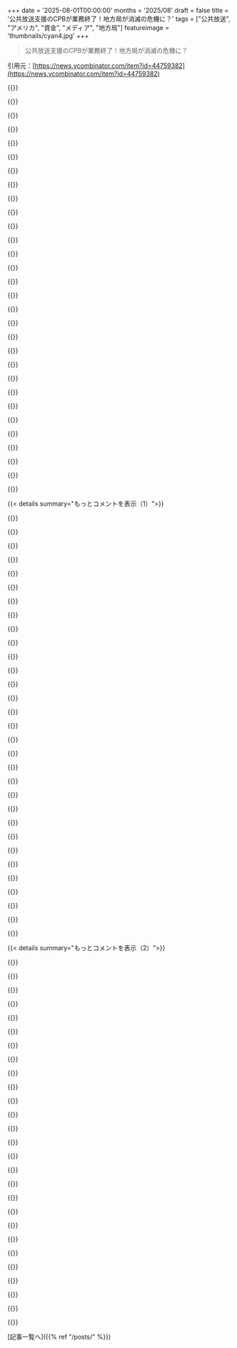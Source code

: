 +++
date = '2025-08-01T00:00:00'
months = '2025/08'
draft = false
title = '公共放送支援のCPBが業務終了！地方局が消滅の危機に？'
tags = ["公共放送", "アメリカ", "資金", "メディア", "地方局"]
featureimage = 'thumbnails/cyan4.jpg'
+++

> 公共放送支援のCPBが業務終了！地方局が消滅の危機に？

引用元：[https://news.ycombinator.com/item?id=44759382](https://news.ycombinator.com/item?id=44759382)




{{<matomeQuote body="CPBはPBSの番組制作自体はしてなくて、議会からの補助金を配分する組織だよ。番組は民間が作ってるし、今やみんなストリーミングで見てるから、地方局がなくなっても有名番組が見られなくなるわけじゃないってことを理解してほしいな。今回の件が何を意味するのかちゃんと知っといてね。" userName="tptacek" createdAt="2025/08/01 19:05:28" color="#785bff">}}




{{<matomeQuote body="大都市のPBS局は寄付で大丈夫だろうけど、地方局、特にネット環境が悪い地域では、CPBからの補助金が予算の半分を占める所もあるから閉鎖の危機だよ。ウェストバージニアやアラスカでは予算の30%以上をCPBに頼ってるんだ。詳しくはこちら: https://current.org/2025/04/heres-how-much-public-media-reli..." userName="ndiddy" createdAt="2025/08/01 20:17:07" color="#785bff">}}




{{<matomeQuote body="コメ49898への反論だけど、FrontlineやNOVAはCPBの資金を受けてるんだ。CPBはコンテンツ開発にも貢献してたんだよ。これがなくなると番組の質が落ちたり、寄付頼みになったりするだろうな。地方局が維持されてたから、地域に根差した番組も作れたのに。人員削減や質の低下は避けられないと思う。あの「視聴者からの寄付で～」って言葉が聞けなくなるのも寂しいな。" userName="joshuahaglund" createdAt="2025/08/01 20:11:00" color="#45d325">}}




{{<matomeQuote body="今回の予算カットは確かに番組損失につながるだろうけど、アメリカの公共メディアの存続を脅かすほどじゃないと思うな。この20年で地方局への依存度は減ってるしね。例えば、Frontlineを制作してるGBHは、多くの寄付や視聴者からの購読料で巨額の収入を得てるんだから。" userName="tptacek" createdAt="2025/08/01 20:20:27" color="#ff5c5c">}}




{{<matomeQuote body="地方の人がPBSの地上波放送をまだ見てるって主張には、根拠が必要なんじゃないかな。だって、リニアテレビなんて、ほとんどどこでも終わりかけてるでしょ。" userName="tptacek" createdAt="2025/08/01 20:21:32" color="">}}




{{<matomeQuote body="いや、君は構造的な依存度を甘く見てると思うな。Xkcdの漫画が現実と近いよ。公共財には基礎となる負荷があるってことを、これから嫌ってほど思い知る事になるだろうね。" userName="cyanydeez" createdAt="2025/08/01 21:31:05" color="">}}




{{<matomeQuote body="もしインターネットストリーミングがない場所にいたら、俺ならStarlinkを契約するな。" userName="WalterBright" createdAt="2025/08/01 20:59:28" color="">}}




{{<matomeQuote body="どうなるか見てみようよ。でもHacker Newsでは、いつも一番ドラマチックな解釈に偏りがちだよね。" userName="tptacek" createdAt="2025/08/01 21:35:33" color="">}}




{{<matomeQuote body="Starlinkは600ドルに月120ドル、ラジオは20ドルで月0ドルだよ。" userName="ethbr1" createdAt="2025/08/02 02:06:04" color="">}}




{{<matomeQuote body="証拠を教えてあげるね。人口180万人のウェストバージニア州では、ウェストバージニア公共放送が2023会計年度に週間テレビ視聴者193,687人、週間ラジオ聴取者85,933人を報告してる。ニューメキシコ州（人口180万人）のニューメキシコPBSは2024年に週間テレビ視聴者72万人を報告したよ。モンタナ州（人口110万人）のモンタナPBSは約25万人の週間テレビ視聴者、モンタナ公共ラジオは数週間前に週間ラジオ聴取者7万〜8万人と推定してるんだ。<br>https://wvpublic.org/wp-content/uploads/2024/01/WVPB-Annual-...<br>https://www.newmexicopbs.org/wp-content/uploads/2025/02/NMPB...<br>https://www.krtv.com/news/montana-and-regional-news/montana-..." userName="ndiddy" createdAt="2025/08/01 20:42:34" color="#ff33a1">}}




{{<matomeQuote body="Muskはハリケーン・ヘレンの時にStarlinkを無料で提供したし、今どき、みんな携帯電話持ってるよね。" userName="WalterBright" createdAt="2025/08/02 03:07:54" color="">}}




{{<matomeQuote body="変更点とその影響のまとめはこちらだよ: https://democracy.diy/issues/save-pbs-and-npr/<br>PBSの予算は15%カット、NPRは1%カットされたけど、これだけでは全国レベルで終わるほどじゃないんだ。でも、地方局は予算の50%以上をCPBの資金に頼ってるから（地方局は災害警報システムや地域番組を提供してるんだよ）、確実に閉鎖や大幅な縮小が起きるだろうね。大都市圏は影響が少ないだろうけど、PBSとNPRは全国レベルではこれまで通り続くよ。<br>資金カットはトランプが出した5月1日の大統領令が原因で、連邦資金の即時停止を命じたものなんだ。でも、似たような大統領令は連邦裁判所で違法とされてる。（議会はCPBの資金を2025年〜2027年まで保証してたし、そのお金を奪えるのは議会だけなんだ。）<br>だけど、議会はその後すぐに（7月24日に）トランプを支持してRescissions Actを可決して、正式に（そして合法的に）CPBへの全資金を停止したんだ。だから、今の危機があるんだよ。CPBへの連邦資金は今年の終わりまでに全部なくなるんだ。あと数ヶ月しかないね。" userName="democracy_diy" createdAt="2025/08/01 20:56:38" color="#ff5733">}}




{{<matomeQuote body="ニューメキシコ州の数字だけ見たんだけど、Passport経由のストリーミングの数字に比べたら、地上波の視聴者数はかなり少ないみたいだね。地上波の視聴者はみんなストリーミングに切り替えるだけじゃないかな。" userName="tptacek" createdAt="2025/08/01 21:08:20" color="">}}




{{<matomeQuote body="残念だけど、2010年頃からHNにいる人間としては、こういうニュースに対するこのサイトの雰囲気が昔はもっと「機会を見つけよう」って感じだったのを覚えてるな。バラ色の眼鏡で見てるのかもしれないけど。<br>みんな「寄付サイトを立ち上げようか」とか「地元の系列局のお金を節約できる製品をどう作ろうか」とか言ってたよ。もしかしたら今も静かに起こってるのかもしれない。でも、最近のHNのコメントでは、ただただ破滅的な意見が多い気がする。（あくまで個人的な感覚で、データは全くないけどね）" userName="atonse" createdAt="2025/08/01 21:55:10" color="">}}




{{<matomeQuote body="＞地方局は災害警報システムを提供してる<br>今どき、携帯にテキストでアラートを送る方がずっと効果的じゃないかな。" userName="WalterBright" createdAt="2025/08/01 22:10:18" color="">}}




{{<matomeQuote body="＞そして地元のPBS局が購入する<br>もしあの局が放送を辞めたら、誰がそのコンテンツを買うんだい？<br>「小川が枯れても植物は小川から水を吸うわけじゃない、地面から水を吸うんだ」って主張するようなものだよ。その地面の水はどこから来たんだ？小川からだよ！<br>君の言う通り、これらの番組が明日放送中止になるわけじゃない。でも、これはPBSとNPRが制作する番組の資金に影響するよ。" userName="vel0city" createdAt="2025/08/01 19:16:59" color="#45d325">}}




{{<matomeQuote body="”Muskはハリケーン・ヘレンの時にStarlinkを無料で提供した”<br>本当にそうかい？<br>＞結局、そのオファーは見た目ほど寛大じゃなかった。むしろ新しい顧客向けのプロモーションだったんだ。<br>＞The Registerが指摘したんだけど、もし誰かが”無料”サービスに申し込もうとすると、厳しい現実に直面するんだ。機器代を払わなきゃいけないんだよ。<br>＞でも、Starlinkがヘレンの災害地と指定した地域で表向き”無料”のサービスに申し込もうとすると、驚いたことに、やっぱり端末代（通常は350ドルだけど、災害救援向けには299ドルに割引されるらしい。でもStarlinkの登録ページには反映されてないけどね）に加えて、送料と税金がかかるから、合計で400ドル弱になるんだ…。<br>＞Starlinkのヘレンのページによると、無料アクセスが認められた新規顧客は、30日後に端末が設定された場所に紐付けられた月額120ドルの有料住宅用サブスクリプションに自動的に移行するんだってさ。<br>＞たとえ君が既存のStarlink顧客である被災者だとしても、その料金を免除してほしいなら、免除申請書を提出して、承認されるまで待たなきゃいけないんだ。[1]<br>世界で一番裕福なソシオパスの言葉をなぜ信用するのか分からないね。たとえ彼が君の言うように慈善的だったとしても（もちろん私はそうは思わないけど）、それが何を意味するんだい？インターネットにアクセスできない人全員がハリケーン・ヘレンの次の災害が起こるのを待つってこと？それから、億万長者が救済してくれるのをさらに長く待つってこと？<br>1. https://qz.com/elon-musk-free-spacex-starlink-hurricane-hele..." userName="toomanyrichies" createdAt="2025/08/02 03:37:20" color="#785bff">}}




{{<matomeQuote body="＞もしその料金を免除してほしいなら、申請書を提出して承認されるまで待たなきゃいけない。<br>ああ、なんて恐ろしい！政府のサービスを受ける時も、申請書を提出して承認されるまで待たなきゃいけないって知ってるかい？" userName="WalterBright" createdAt="2025/08/02 06:07:13" color="">}}




{{<matomeQuote body="今は劇的な懸念が正当化される時代なんだ。これが間違いだと証明されたら嬉しいけど、そうじゃないことを示す手がかりはたくさんあるからね。" userName="pstuart" createdAt="2025/08/01 22:56:57" color="">}}




{{<matomeQuote body="CPBがPBS資金のたった15%ってんなら、全国募金キャンペーン始めれば？赤字州のPBSのために、喜んで寄付するよ。" userName="hedora" createdAt="2025/08/01 21:02:43" color="#ff5733">}}




{{<matomeQuote body="携帯基地局は災害でダメになるけど、PBSやNPRの巨大アンテナは平気だろ。だから信頼できないってのはおかしいな。" userName="heavyset_go" createdAt="2025/08/01 23:05:48" color="">}}




{{<matomeQuote body="次はひどい雇用報告書が出たら、報告者がクビにされる番だな。その代わりにおべっか使いがトップを良く見せる数字を報告するんだろうな。まるでGeorge Orwellの1984みたいなディストピアに向かってるわ。[0] https://www.cnn.com/2025/08/01/business/trump-job-report-num..." userName="duderific" createdAt="2025/08/01 23:32:10" color="#ff5733">}}




{{<matomeQuote body="NMのレポートによると、2024年のPassportストリームは合計90万回だったって。1年が52週だから、週平均でたったの17,300ストリームにしかならないね。" userName="ndiddy" createdAt="2025/08/01 21:13:13" color="">}}




{{<matomeQuote body="うまいこと都合の良い部分だけ選んでるね。あんたの投稿じゃMuskがFather Christmasみたいだけど、これじゃインターネット版Columbia House[1]で、ハリケーン被災者を狙ってるみたいだぜ。1. https://en.m.wikipedia.org/wiki/Columbia_House" userName="toomanyrichies" createdAt="2025/08/02 14:14:26" color="#ff33a1">}}




{{<matomeQuote body="天気や災害警報でPBSなんか見たことないわ。田舎育ちだけど、PBSが竜巻警報とかしてるの見たことないし、99%してないはず。必要なアラート音とバナーは出るかもだけど、レーダーとか役立つもんはないね。地元のニュース局は凄いし、寄付も頼んでこないよ。" userName="dizlexic" createdAt="2025/08/01 23:45:18" color="">}}




{{<matomeQuote body="で、半ば信頼できないデータがなくなったら、Wall Streetはどうなんの？" userName="gonzopancho" createdAt="2025/08/02 08:49:30" color="">}}




{{<matomeQuote body="FEMAはダメだったけどMuskが助けたんだ。Muskが嫌いなら、取引しなきゃいいだけ。タダ金もらうのに書類書かなきゃダメだなんて文句言うのは筋違いだろ。" userName="WalterBright" createdAt="2025/08/02 15:48:49" color="#785bff">}}




{{<matomeQuote body="GBHがFrontline作ってるのに、大口寄付や視聴者からの金で稼いでるのおかしいって思うの俺だけ？Frontlineは公共の利益なんだから、寄付じゃなくて絶対政府が金出すべきだよ。CPBが業務停止したのをドラマチックでもひどくもないって思うあんたの口調（ごめん）は気に食わないね。金持ちどもは金が無駄で、大衆は無知な方がいいって思ってんだろ。俺は激怒してる。でも議員に連絡したりHackernewsに投稿したり、寄付する以外に何ができる？" userName="rangerelf" createdAt="2025/08/01 21:53:13" color="#ff5733">}}




{{<matomeQuote body="この数字をよく見て。ニューメキシコの全世帯視聴者の90%ってあり得る？" userName="tptacek" createdAt="2025/08/01 23:38:12" color="">}}




{{<matomeQuote body="PBSの資金源は連邦政府から15%で残りは寄付だって。だからPBSが終わりってことはないみたいで安心したよ。俺はNPRを聞いて育ったしPBSに寄付もしてるけど、連邦資金の割合が純粋に知りたかっただけ。この情報でヒステリーになる前に冷静になろうぜ。1: https://foundation.pbs.org/ways-to-give/gifts-to-the-pbs-end..." userName="atonse" createdAt="2025/08/01 17:35:02" color="#45d325">}}




{{< details summary="もっとコメントを表示（1）">}}

{{<matomeQuote body="PBS自身がCPB資金が地方局を支えてたって言ってるよ。だから資金がなくなったら地方局は閉鎖されるかもね。CPB資金は全国番組にも使われてたから、それらも削減されるだろうってさ。1: https://www.pbs.org/newshour/politics/house-gives-final-appr..." userName="heavyset_go" createdAt="2025/08/01 17:37:52" color="#ff5733">}}




{{<matomeQuote body="地方局はCPB資金に頼ってたけど、都市局は寄付や企業支援が多いんだって。だから都市部の公共放送は残るけど、過疎地域の局は別の資金源がないとヤバいかも。" userName="not2b" createdAt="2025/08/01 17:41:33" color="#38d3d3">}}




{{<matomeQuote body="＞PBSは連邦資金から約15%しか資金を受け取ってない<br>俺はPBSの大ファンだけど、このよく聞く統計が誤解を招くものじゃないかと疑問に思うね。PBSの資金の大部分は、連邦資金の一部を受け取ってる加盟局から来てるんじゃないのかな？" userName="xnx" createdAt="2025/08/01 17:39:53" color="#45d325">}}




{{<matomeQuote body="地方と都市の知識格差が広がるのは良くないね。でも、ネットストリーミングの時代なら地方でも公共ラジオをストリーミングで聞けるんじゃないの？って純粋な疑問。局の視聴者数とか代替手段の情報は探しにくいよね。" userName="atonse" createdAt="2025/08/01 17:57:39" color="">}}




{{<matomeQuote body="ああ、それは確かに誤解を招く間違った情報だよ。主流メディアが何十年も疑問視せずに広めてきただけさ。連邦資金は加盟局に渡って、そこからNPRに番組制作費として直接流れるんだ、確か1時間500ドル。間接的なだけなのに、どの報道もこれに触れてないのが変だよな。" userName="monero-xmr" createdAt="2025/08/01 17:53:16" color="#45d325">}}




{{<matomeQuote body="PBSとNPRは商業放送とは違う運営方法だよ。PBSは全国の公共テレビ局の集合体で、「PBSの番組」も実は個々の局が作ってるんだ。ラジオはもっと複雑で、NPR以外の番組も多い。だから「実際のPBS」に行く資金はわずか。各局、特に地方局への資金や助成金がどうなるかが問題なんだ。" userName="jaredwiener" createdAt="2025/08/01 18:07:22" color="#45d325">}}




{{<matomeQuote body="地方の報道は、都市圏以外ではもうほとんどない状態だよ。ストリーミングはできるけど、地元の問題は取り扱われないだろうね。" userName="heavyset_go" createdAt="2025/08/01 18:15:52" color="">}}




{{<matomeQuote body="他の人も言ってるけどさ、WGBHとかWETAみたいな大手は寄付者多いから影響少ないだろうね。でも、小さいとこはもっと苦しむよ。最終的には、リスナーへの影響が壊滅的にならないことをみんなが願うってことで、意見は一致すると思うな。" userName="atonse" createdAt="2025/08/01 18:15:16" color="">}}




{{<matomeQuote body="https://cpb.org/funding によると、公共TVに3.57億ドル、公共ラジオに1.19億ドルだってさ。結構な額だけど、友好的な億万長者がポケットマネーで信託作れば永続的に賄えるくらいだよ。小口寄付も急増するだろうね。大手が田舎の小さい局を補助する気がある限り、心配することないと思うな。CPBの資金停止はPBSとNPRにとって最高の事だよ。" userName="testplzignore" createdAt="2025/08/01 17:52:59" color="#45d325">}}




{{<matomeQuote body="公共ラジオとか地域の放送ってさ、シンクレアとか右翼系の情報源にどんどん乗っ取られてるんだよ。この動画を見てみてよ: https://youtu.be/xwA4k0E51Oo?feature=shared" userName="esseph" createdAt="2025/08/01 19:22:43" color="">}}




{{<matomeQuote body="政府資金がたったの15%って言われるのがマジでムカつくんだよね。あれは嘘に近い誤解を招く情報だよ。だってさ、「たった15%なら、なんで閉鎖しなきゃいけないんだ？」ってなるじゃん。バカみたいだよね。" userName="93po" createdAt="2025/08/01 18:30:26" color="">}}




{{<matomeQuote body="たぶんね、現状は大きく変わらないと思うんだ。でも、人口300人の町のちょっとした話とか、ああいう可愛い単発の特集はすごく少なくなるだろうね。もし俺が正しければ、そこまで大きな損失じゃないけど、それでもかなりガッカリするし、また一つ都市と地方の繋がりが断たれることになるんだよ。" userName="kulahan" createdAt="2025/08/01 19:24:09" color="">}}




{{<matomeQuote body="他の心配がないとき、俺は地方の汚職が爆発的に増えるんじゃないかって不安になるんだ。特にちゃんとした地元ニュースメディアがあるほど大きくない都市以外ではね。だって、もう見えなくなってるから手に負えないんだよ。インターネットが民主主義の柱を壊したのに、その代わりになるものは何もないし、それを止めようともしなかった。だから今、俺たちはインターネットを急いで受け入れたせいで、その害を軽減しようともせず、自ら破滅に向かってるんだよ。" userName="radiofreeeuropa" createdAt="2025/08/01 19:14:31" color="#ff33a1">}}




{{<matomeQuote body="なぁ、15%を失うだけで運営が立ち行かなくなることだってあるんだぜ。彼らは開発途上国のGDPよりも大きな基金を持つアイビーリーグの大学じゃないんだからさ。" userName="elzbardico" createdAt="2025/08/01 17:47:12" color="#ff5733">}}




{{<matomeQuote body="大都市圏でもかなりひどい状況だよ。俺の地元のNPR放送は、市の政治とか郡の政治とか、実際に起こってることをほとんど報じないんだ。ひどいもんで、州の政治について話すことすらめったにないくらいだね。" userName="cogman10" createdAt="2025/08/01 19:28:10" color="">}}




{{<matomeQuote body="数人の友好的な億万長者が、過去60年間ずっと彼らを完全に支援できたはずなんだ。それが今になって突然支援するなんて思う理由が俺にはないね。多くの局が閉鎖され、人々は大事な番組を失うことになるだろう。" userName="autoexec" createdAt="2025/08/01 19:29:29" color="#ff33a1">}}




{{<matomeQuote body="NPRへの番組制作費は1時間500ドルらしいね。それなら地方局はNPRからの番組を減らして、代わりにフランク・シナトラ流したり、地元の高校フットボール中継したりすればいいんじゃない？そうすれば問題ないのでは？" userName="bell-cot" createdAt="2025/08/01 18:05:09" color="#38d3d3">}}




{{<matomeQuote body="そうだけど、都市部の局が作ってる番組は地方局が全部買ってくれてるんだよ。だから、公共放送のエコシステム全体は地方局が番組制作に資金を提供してくれることが必要なんだよね。" userName="philistine" createdAt="2025/08/01 19:49:42" color="#ff5733">}}




{{<matomeQuote body="長年AMラジオを聞いてるけど、番組内容って観点から見ると正直何も変わってないんだよね。唯一変わったなって感じるのは、毎時間のニュースをどこが提供してるかってことくらいかな。" userName="dizlexic" createdAt="2025/08/01 23:46:36" color="">}}




{{<matomeQuote body="これで小さい地域の公共ラジオやテレビは終わりだよ。全ての局が同じように影響を受けるわけじゃないけどね。これはお金の問題じゃなくて、意見の自由な交換とか真実を敵視する思想が原因だよ。" userName="unethical_ban" createdAt="2025/08/01 17:44:23" color="#38d3d3">}}




{{<matomeQuote body="地方専門の地域って多いのかな？俺が引っ越してきたPBSの地域はいつも都市と地方が一緒になったゾーンだった気がするんだけど。" userName="antonymoose" createdAt="2025/08/01 20:38:51" color="">}}




{{<matomeQuote body="「インターネット配信があるから地方でも公共ラジオは聴けるのでは？」って意見だけど、ストリーミングが使えない時もあるんだよ。ハリケーンが来た時は電力もネットも全部ダメで、地元NPRだけが情報をくれた。超田舎じゃネットも携帯も不安定か全くないから、公共ラジオが唯一の頼りなんだよ。" userName="jcoby" createdAt="2025/08/01 19:27:16" color="#ff5733">}}




{{<matomeQuote body="あなたのコメントは滑稽に聞こえる人もいるかもしれないけど、まさにその通りだね。この危険な悪循環を多くの人が見抜けてないのが悲しいよ。結局、「パンとサーカス」っていう昔からの格言が多くの人を黙らせてるんだよね。" userName="jhoechtl" createdAt="2025/08/01 20:17:39" color="#45d325">}}




{{<matomeQuote body="大都市のFMラジオが届かない広大な地域ってたくさんあるんだよ。特にひどい影響を受ける公共ラジオ局の中には、先住民の居留地にあるところもあるんだ。" userName="not2b" createdAt="2025/08/02 02:43:19" color="#ff5733">}}




{{<matomeQuote body="反論だけど、何かが変わったとして、どうやってそれを知るの？ニュース編集者でもない限り、どの記事がカットされてどれが放送されるかなんて、どうやったらわかるんだろうね？" userName="Tryk" createdAt="2025/08/02 13:47:05" color="">}}




{{<matomeQuote body="そうだよ、地方のPBSもストリーミング配信は続くからね。それに、今どき60歳以下のほとんどの人はPBSをストリーミングで見てるんだから。" userName="tptacek" createdAt="2025/08/01 20:02:25" color="">}}




{{<matomeQuote body="多くの局は閉鎖を余儀なくされるだろうね。NPRの番組の支払いもできなくなる（会員費と個別の番組両方払うことになるから）か、ニュース以外の番組で放送枠を埋めなきゃいけなくなるかもね。" userName="autoexec" createdAt="2025/08/01 19:27:24" color="#ff5c5c">}}




{{<matomeQuote body="メディア制作で時給500ドルって変な数字だね。制作費としてはめちゃくちゃ安いか、ライセンス費としては珍しいモデルだ。ラジオのライセンスは、普通はリスナーごとか時間ごとか、コンテンツごと（広告込みで25分か50分くらい）に支払われるはず。後者だとかなり高いし、多くの小規模局にとっては運用コストのかなり大部分を占めるだろうね、音楽費用なんかよりはるかに高くつくよ。" userName="AlotOfReading" createdAt="2025/08/01 19:03:22" color="#ff5733">}}




{{<matomeQuote body="俺のリンクはPBSの寄付ページからのなんだけど、まさか彼らが自分たちの資金について人を惑わせてるとでも言うの？" userName="atonse" createdAt="2025/08/01 19:32:58" color="">}}




{{<matomeQuote body="「公共メディアはアメリカの生活で最も信頼されている機関だ」って言うけど、それが本当ならCPBを失うのは悲劇だよね。でも、何十年もNPRを聴いてきた俺からすると、最近のNPRはマジで聴けたもんじゃない。あれは左翼版のFoxで、ちょっと知的ぶってるだけ。一番ムカつくのは、自分たちの偏見に全く気づいてないことだよ。Foxの司会者は一方的な意見だって分かってるけど、NPRの司会者はその自覚すらないように見えるんだ。" userName="smithkl42" createdAt="2025/08/01 17:52:45" color="#ff33a1">}}

{{</details>}}




{{< details summary="もっとコメントを表示（2）">}}

{{<matomeQuote body="その「偏見」ってやつ、具体例を挙げられる？" userName="nabwodahs" createdAt="2025/08/01 18:02:56" color="">}}




{{<matomeQuote body="「偏見」の具体例は、NPRのベテランが書いたNPRが左寄りに変わっていった経緯についての記事、https://www.thefp.com/p/npr-editor-how-npr-lost-americas-tru... と https://archive.is/H7QNM を読んでみて。あと、NPRの編集スタッフには共和党員がゼロで民主党員が87人だって記事も参考になるよ。https://washingtonstand.com/news/npr-has-zero-republicans-87..." userName="lenkite" createdAt="2025/08/01 19:18:02" color="#ff5733">}}




{{<matomeQuote body="「赤ちゃんは生まれてくるまで胎児だ」（https://wamu.org/story/19/05/15/guidance-reminder-on-abortio... 参照）。俺は中絶反対じゃないし、人口過剰な世界では法的に必要だとさえ思う。でも、NPRのこの件に関する偏見は、俺の偏見とも、ほとんどの人とも一致しないと思うんだ。誰にでも偏見はあるし、それは人間として当然のこと。問題は、それを認めないことだよ。NPRは回りくどい言葉や情報隠蔽で自分たちの偏見を隠そうとしてきた（https://www.npr.org/sections/publiceditor/2019/05/29/7280694.... 参照）。そのダブルトークのおかげで批判から守られてきたけど、結局は世間の信頼を失うことになったね。" userName="hitekker" createdAt="2025/08/01 18:37:36" color="#785bff">}}




{{<matomeQuote body="「左翼版のFox」って言うけど、NPRはObamaが就任してから明らかに右寄りにシフトしたよ。彼の2期目の頃には、NPR Newsのソーシャルメディアは本物のヘッドラインじゃなくて、クリックベイトみたいなゴミを投稿してた。「リベラルメディア」なんてのは、所有者を言うことを聞かせるために使われる不合理な架空の敵だよ。「メディアの偏見」に文句言うやつはみんな、21世紀のアメリカのメディアが圧倒的に保守寄りに傾いてることに目を向けないまま、悪いこと言ってるだけさ。" userName="leviathant" createdAt="2025/08/01 18:17:22" color="#ff5c5c">}}




{{<matomeQuote body="smithkl42はNPRが左寄りだって言ってて、あんたは右寄りだって言ってるね。多分、みんな基準が違うのかもしれないね。" userName="MathMonkeyMan" createdAt="2025/08/01 18:41:23" color="">}}




{{<matomeQuote body="「赤ちゃんは生まれてくるまで胎児だ」ってのは、医学的に正確な事実だよ。地球に落ちるまで隕石って言わないのと同じだろ。" userName="TimorousBestie" createdAt="2025/08/01 18:50:12" color="#785bff">}}




{{<matomeQuote body="違うよ。NPRは右傾化してるんだ。エンタメ番組はアメリカの政治スペクトラムから見たら間違いなくリベラルだけどね。でも編集内容は右に寄ってるし、リーダーシップも右傾化してる。これって20年以上前から続いてることだよ。" userName="leviathant" createdAt="2025/08/01 18:49:33" color="#ff5c5c">}}




{{<matomeQuote body="NPRが2016年以降、めちゃくちゃ左に寄りすぎてるのがマジで残念だわ。10年前は質の高いジャーナリズムで色んな側面を公平に伝えようとしてたのに。今じゃFoxと同じくらい偏りまくってて、部族みたいになってるよ。" userName="setsewerd" createdAt="2025/08/01 18:00:58" color="#45d325">}}




{{<matomeQuote body="’NPRの編集スタッフには共和党員がゼロで、民主党員が87人いる’って？<br>そもそも何人の共和党員が応募したんだろうね？" userName="nabwodahs" createdAt="2025/08/01 19:44:59" color="">}}




{{<matomeQuote body="NPRは前回の選挙で右傾化してなかったよ、絶対。去年秋のKamala endorsementも、NPRが報じ漏らしたものは一つもなかったと思うし。" userName="dh2022" createdAt="2025/08/01 19:16:30" color="">}}




{{<matomeQuote body="俺はそう思わないな。NPRは中心からかなり右寄りの方だと思うよ。Trumpを普通の人みたいに見せようとする努力が、度を越してるからね。" userName="dpkirchner" createdAt="2025/08/01 18:03:52" color="">}}




{{<matomeQuote body="NPRは基本ネオリベラルで中道左派だと思ってたんだけど、Obama後も左寄りではあるけど、どんどん中心に寄ってきてるのかもね。" userName="aspenmayer" createdAt="2025/08/01 19:26:24" color="">}}




{{<matomeQuote body="FoxがNPRの偏向を報じてるよ。これ見て→https://www.foxnews.com/media/npr-head-asks-critics-show-me-...<br>これってほとんど言いがかりみたいなもん。<br>例えば、’NPRはアメリカの州間高速道路をレイシストと呼んだ。高速道路はコンクリートなのにレイシストなわけがない’って？でも実際、多くのマイノリティ居住区が州間高速道路の開発でぶっ壊されたのは歴史的な事実だよ。<br>https://www.reuters.com/world/us/us-freeways-flattened-black...<br>でもこんな歴史もReutersの偏向って解釈されちゃうんだから、もうどうしようもないね。" userName="TimorousBestie" createdAt="2025/08/01 18:31:05" color="#38d3d3">}}




{{<matomeQuote body="Robert Caroの’The Power Broker’って本、読んだことある？" userName="specialist" createdAt="2025/08/01 20:37:40" color="">}}




{{<matomeQuote body="2025年現在、アメリカの’中心’ってどこにあるんだろうね？現代のリベラルとMAGA右派の真ん中って、Mitt RomneyとかGeorge Bush JrとかReaganよりずっと右に寄ってる気がするんだけど。" userName="vkou" createdAt="2025/08/01 21:24:59" color="#ff5c5c">}}




{{<matomeQuote body="言葉の言い回しは、文化的な綱引きの中で人間が何かを強調したり軽視したりするための言い換えなんだよ。言葉をうまく使えば、その影響は弱まったり強まったりするし、組織の政治的な選択はそこに偏向を反映するってこと。隕石にはそんなやっかいなもんはないよね。" userName="9x39" createdAt="2025/08/01 19:31:39" color="">}}




{{<matomeQuote body="あらゆる視点を取り上げる必要はないね。今日のメディアって、何も分かってない人にまで平等な機会を与えすぎなんだよ。2+2=4と2+2=5が同じように扱われるのって、おかしくない？" userName="buerkle" createdAt="2025/08/01 18:34:27" color="">}}




{{<matomeQuote body="女性がFortune 500のCEOに少ないのは、単に応募しないからってことだろ。間違いないね。" userName="smithkl42" createdAt="2025/08/01 20:26:02" color="">}}




{{<matomeQuote body="『pregnant people』みたいな言葉はどうなの？あと、俺の地元のNPRで60秒数えてみろよ、80%くらいの確率で人種か民族の話が一度は出るんだぜ。" userName="sfblah" createdAt="2025/08/01 23:10:17" color="">}}




{{<matomeQuote body="複数の視点に平等な機会を与えてくれる良い情報源、教えてくれないかな？俺はめったにそんなの見ないから、ground.newsみたいなのを購読してるんだよ。" userName="atonse" createdAt="2025/08/01 19:28:41" color="">}}




{{<matomeQuote body="医療用語ではそうかもしれないけど、一般的には医療従事者の間でも『baby』って言うのが普通だよ。特に望まれてる赤ちゃんの場合ね。『超音波検査でうちの胎児の写真もらった？ほら、胎児のちっちゃな手を見て！』なんて言う奴は変人か冗談言ってる奴くらいだろ。俺はプロチョイスだけど、『実際は胎児だ』ってのは意味論的にもクソだし、非人間化の動きに見えるから嫌なんだよ。" userName="radiofreeeuropa" createdAt="2025/08/01 19:42:26" color="#ff5733">}}




{{<matomeQuote body="こんなこと言いたくないけど、『babies』は医療用語じゃないからな。" userName="aydyn" createdAt="2025/08/01 19:28:42" color="">}}




{{<matomeQuote body="笑、ガザについて何も言わないし、Trumpの行動を擁護するから、もうNPRなんてどうでもよくなったよ。中道右派のNPRがリベラルすぎるって言うなら、あんたの政治観は想像もしたくないね。" userName="spencerflem" createdAt="2025/08/01 23:15:24" color="#ff33a1">}}




{{<matomeQuote body="Robert MosesはUSAのハイウェイシステムを造ってない。Robert Mosesは人種差別主義者だった。一部の地域にされたことはひどかった。でもハイウェイシステム自体は人種差別的じゃない。" userName="dizlexic" createdAt="2025/08/01 23:48:22" color="">}}




{{<matomeQuote body="現代アメリカの政治の中道は、歴史的にネオリベラリズムだったと思うよ。だから中道が保たれてきたんだ。ネオリベラリズムは今、左右のポピュリズムに対応しなきゃいけなくて、各側の勢力バランスが変わってきたね。右ではTrumpやTea Partyの台頭でネオコンが、左ではBernie SandersやAOCみたいな人たちが影響力を持ってきたよ。官僚機構が解雇されたり予算削られたりして、中道の力はどんどん弱まってるね。君の読みも正確だと思うけど、重心は動いてるけど、支配の中心も同じくらい動いてるかは分からないな。" userName="aspenmayer" createdAt="2025/08/01 23:26:02" color="#ff33a1">}}




{{<matomeQuote body="なんで競合Bに対するAの批判なんか誰も気にするんだ？ちなみに、『The Washington Standは、Family Research Council（FRC）の聖書的視点からのニュースサイトだよ。FRCはワシントンD.C.に拠点を置き、聖書的視点から信仰、家族、自由を推進する使命があるんだ。』" userName="specialist" createdAt="2025/08/01 20:46:30" color="#785bff">}}

{{</details>}}



[記事一覧へ]({{% ref "/posts/" %}})
